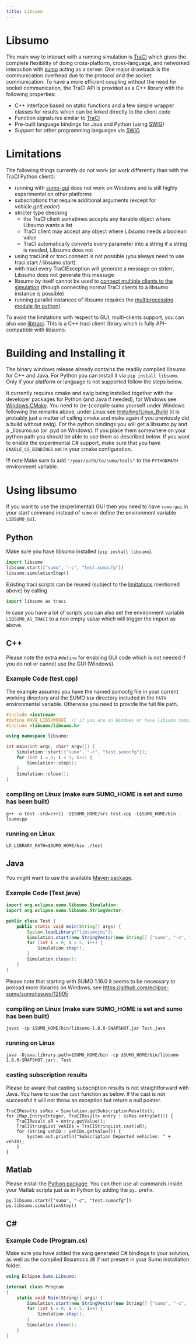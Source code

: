```yaml
---
title: Libsumo
---
```


# Libsumo

The main way to interact with a running simulation is
[TraCI](TraCI.md) which gives the complete flexibility of doing
cross-platform, cross-language, and networked interaction with
[sumo](sumo.md) acting as a server. One major drawback is the
communication overhead due to the protocol and the socket communication.
To have a more efficient coupling without the need for socket
communication, the TraCI API is provided as a C++ library with the
following properties:

- C++ interface based on static functions and a few simple wrapper
  classes for results which can be linked directly to the client code
- Function signatures similar to [TraCI](TraCI.md)
- Pre-built language bindings for Java and Python (using
  [SWIG](https://www.swig.org/))
- Support for other programming languages via
  [SWIG](https://www.swig.org/)

# Limitations

The following things currently do not work (or work differently than with the TraCI Python client):

- running with [sumo-gui](sumo-gui.md) does not work on Windows and is still highly experimental on other platforms
- subscriptions that require additional arguments (except for *vehicle.getLeader*)
- stricter type checking
  - the TraCI client sometimes accepts any iterable object where Libsumo wants a list
  - TraCI client may accept any object where Libsumo needs a boolean value
  - TraCI automatically converts every parameter into a string if a string is needed, Libsumo does not
- using traci.init or traci.connect is not possible (you always need to use traci.start / libsumo.start)
- with traci every TraCIException will generate a message on stderr, Libsumo does not generate this message
- libsumo by itself cannot be used to [connect multiple clients to the simulation](TraCI/Interfacing_TraCI_from_Python.md#controlling_the_same_simulation_from_multiple_clients) (though connecting normal TraCI clients to a libsumo instance is possible)
- running parallel instances of libsumo requires the [multiprocessing module (in python)](https://docs.python.org/3/library/multiprocessing.html)

To avoid the limitations with respect to GUI, multi-clients support, you can also use [libtraci](Libtraci.md). This is a C++ traci client library which is fully API-compatible with libsumo.

# Building and Installing it

The binary windows release already contains the readily compiled libsumo
for C++ and Java. For Python you can install it via `pip install libsumo`.
Only if your platform or language is not supported follow the steps below.

It currently requires cmake and swig being installed together with the
developer packages for Python (and Java if needed), for Windows see
[Windows CMake](Installing/Windows_Build.md#manual_cmake_configuration). You
need to (re-)compile sumo yourself under Windows following the remarks
above, under Linux see [Installing/Linux_Build](Installing/Linux_Build.md)
(it is probably just a matter of calling cmake and
make again if you previously did a build without swig).
For the python bindings you will get a libsumo.py and a
_libsumo.so (or .pyd on Windows). If you place them somewhere on your
python path you should be able to use them as described below.
If you want to enable the experimental C# support, make sure that
you have `ENABLE_CS_BINDINGS` set in your cmake configuration.

!!! note
    Make sure to add `"/your/path/to/sumo/tools"` to the `PYTHONPATH` environment variable.

# Using libsumo

If you want to use the (experimental) GUI then you need to have `sumo-gui`
in your start command instead of `sumo` or define the environment variable
`LIBSUMO_GUI`.

## Python

Make sure you have libsumo installed (`pip install libsumo`).

```py
import libsumo
libsumo.start(["sumo", "-c", "test.sumocfg"])
libsumo.simulationStep()
```

Existing traci scripts can be reused (subject to the [limitations](#limitations) mentioned above) by calling

```py
import libsumo as traci
```

In case you have a lot of scripts you can also set the environment
variable `LIBSUMO_AS_TRACI` to a non empty value which will trigger the
import as above.


## C++

Please note the extra `#define` for enabling GUI code which is not needed if you do not or cannot use the GUI (Windows).

### Example Code (test.cpp)

The example assumes you have the named sumocfg file in your current working directory and the SUMO `bin` directory included
in the `PATH` environmental variable. Otherwise you need to provide the full file path.

```cpp
#include <iostream>
#define HAVE_LIBSUMOGUI  // if you are on Windows or have libsumo compiled yourself without GUI you should remove this line
#include <libsumo/libsumo.h>

using namespace libsumo;

int main(int argc, char* argv[]) {
    Simulation::start({"sumo", "-c", "test.sumocfg"});
    for (int i = 0; i < 5; i++) {
        Simulation::step();
    }
    Simulation::close();
}
```

### compiling on Linux (make sure SUMO_HOME is set and sumo has been built)

```
g++ -o test -std=c++11 -I$SUMO_HOME/src test.cpp -L$SUMO_HOME/bin -lsumocpp
```

### running on Linux

```
LD_LIBRARY_PATH=$SUMO_HOME/bin ./test
```

## Java

You might want to use the available [Maven package](Developer/Maven.md).

### Example Code (Test.java)

```java
import org.eclipse.sumo.libsumo.Simulation;
import org.eclipse.sumo.libsumo.StringVector;

public class Test {
    public static void main(String[] args) {
        System.loadLibrary("libsumojni");
        Simulation.start(new StringVector(new String[] {"sumo", "-c", "test.sumocfg"}));
        for (int i = 0; i < 5; i++) {
            Simulation.step();
        }
        Simulation.close();
    }
}
```

Please note that starting with SUMO 1.16.0 it seems to be necessary to preload more libraries
on Windows, see https://github.com/eclipse-sumo/sumo/issues/12605

### compiling on Linux (make sure SUMO_HOME is set and sumo has been built)

```
javac -cp $SUMO_HOME/bin/libsumo-1.8.0-SNAPSHOT.jar Test.java
```

### running on Linux

```
java -Djava.library.path=$SUMO_HOME/bin -cp $SUMO_HOME/bin/libsumo-1.8.0-SNAPSHOT.jar:. Test
```

### casting subscription results

Please be aware that casting subscription results is not straightforward with Java.
You have to use the `cast` function as below. If the cast is not successful it will not throw an exception
but return a null pointer.

```
TraCIResults ssRes = Simulation.getSubscriptionResults();
for (Map.Entry<Integer, TraCIResult> entry : ssRes.entrySet()) {
    TraCIResult sR = entry.getValue();
    TraCIStringList vehIDs = TraCIStringList.cast(sR);
    for (String vehID : vehIDs.getValue()) {
        System.out.println("Subscription Departed vehicles: " + vehID);
    }
}
```
## Matlab

Please install the [Python package](#python). You can then use all commands inside your Matlab scripts
just as in Python by adding the `py.` prefix.

```
py.libsumo.start(["sumo", "-c", "test.sumocfg"])
py.libsumo.simulationStep()
```

## C#

### Example Code (Program.cs)
Make sure you have added the swig generated C# bindings to your solution, as well as the compiled libsumocs.dll if not present in your Sumo installation folder.

```c#
using Eclipse.Sumo.Libsumo;

internal class Program 
{
    static void Main(String[] args) {
        Simulation.start(new StringVector(new String[] {"sumo", "-c", "test.sumocfg"}));
        for (int i = 0; i < 5; i++) {
            Simulation.step();
        }
        Simulation.close();
    }
}
```